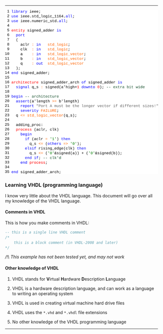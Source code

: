 
***

![/Vhdl_signed_adder_source.svg](/Vhdl_signed_adder_source.svg)

### Learning VHDL (programming language)

I know very little about the VHDL language. This document will go over all my knowledge of the VHDL language.

#### Comments in VHDL

This is how you make comments in VHDL:

```vhdl
-- this is a single line VHDL comment
/*
    this is a block comment (in VHDL-2008 and later)
*/
```

_/!\ This example has not been tested yet, and may not work_

#### Other knowledge of VHDL

1. VHDL stands for **V**irtual **H**ardware **D**escription **L**anguage

2. VHDL is a hardware description language, and can work as a language to writing an operating system

3. VHDL is used in creating virtual machine hard drive files

4. VHDL uses the `*.vhd` and `*.vhdl` file extensions

5. No other knowledge of the VHDL programming language

***
